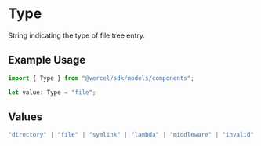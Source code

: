 # Type

String indicating the type of file tree entry.

## Example Usage

```typescript
import { Type } from "@vercel/sdk/models/components";

let value: Type = "file";
```

## Values

```typescript
"directory" | "file" | "symlink" | "lambda" | "middleware" | "invalid"
```